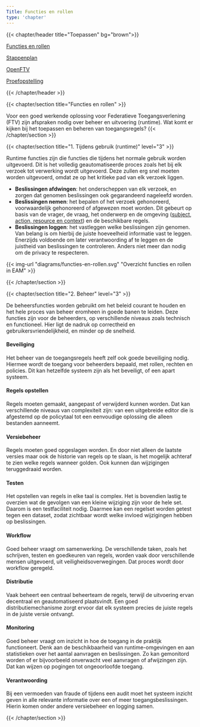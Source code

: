```yaml
---
Title: Functies en rollen
type: 'chapter'
---
```


{{< chapter/header title="Toepassen" bg="brown">}}

<div class="sub-navigation-wrapper">
    <div class="sub-navigation-tab-selected utrecht-paragraph pt-1 sub-navigation-tab">
       <p>
          <a href="../functioneel">Functies en rollen</a> 
       </p>
    </div>
    <div class="utrecht-paragraph pt-1 sub-navigation-tab bg-rhc-color-donkerbruin-50">
       <p>
          <a href="../stappenplan">Stappenplan</a>
       </p>
    </div>
    <div class="utrecht-paragraph pt-1 sub-navigation-tab bg-rhc-color-donkerbruin-50">
       <p>
          <a href="../openftv">OpenFTV</a> 
       </p>
    </div>
    <div class="utrecht-paragraph pt-1 sub-navigation-tab bg-rhc-color-donkerbruin-50">
       <p>
          <a href="../proefopstelling">Proefopstelling</a>
       </p>
    </div>
</div>
{{< /chapter/header >}}

{{< chapter/section title="Functies en rollen" >}}

Voor een goed werkende oplossing voor Federatieve Toegangsverlening (FTV) zijn afspraken nodig over beheer en uitvoering (runtime).
Wat komt er kijken bij het toepassen en beheren van toegangsregels?
{{< /chapter/section >}}

{{< chapter/section title="1. Tijdens gebruik (runtime)" level="3" >}}

Runtime functies zijn die functies die tijdens het normale gebruik worden uitgevoerd. Dit is het volledig geautomatiseerde proces zoals het bij elk verzoek tot verwerking wordt uitgevoerd. Deze zullen erg snel moeten worden uitgevoerd, omdat ze op het kritieke pad van elk verzoek liggen.

- **Beslissingen afdwingen**: het onderscheppen van elk verzoek, en zorgen dat genomen beslissingen ook gegarandeerd nageleefd worden.
- **Beslissingen nemen**: het bepalen of het verzoek gehonoreerd, voorwaardelijk gehonoreerd of afgewezen moet worden. Dit gebeurt op basis van de vrager, de vraag, het onderwerp en de omgeving ([subject, action, resource en context](/ftv/methodiek/standaarden#informatiemodel)) en de beschikbare regels. 
- **Beslissingen loggen**: het vastleggen welke beslissingen zijn genomen. Van belang is om hierbij de juiste hoeveelheid informatie vast te leggen. Enerzijds voldoende om later verantwoording af te leggen en de juistheid van beslissingen te controleren. Anders niet meer dan nodig om de privacy te respecteren.

{{< img-url "diagrams/functies-en-rollen.svg" "Overzicht functies en rollen in EAM" >}}

{{< /chapter/section >}}

{{< chapter/section title="2. Beheer"  level="3" >}}

De beheersfuncties worden gebruikt om het beleid courant te houden en het hele proces van beheer eromheen in goede banen te leiden. Deze functies zijn voor de beheerders, op verschillende niveaus zoals technisch en functioneel. Hier ligt de nadruk op correctheid en gebruikersvriendelijkheid, en minder op de snelheid.

#### Beveiliging

Het beheer van de toegangsregels heeft zelf ook goede beveiliging nodig. Hiermee wordt de toegang voor beheerders bepaald, met rollen, rechten en policies. Dit kan hetzelfde systeem zijn als het beveiligt, of een apart systeem.

#### Regels opstellen

Regels moeten gemaakt, aangepast of verwijderd kunnen worden. Dat kan verschillende niveaus van complexiteit zijn: van een uitgebreide editor die is afgestemd op de policytaal tot een eenvoudige oplossing die alleen bestanden aanneemt.

#### Versiebeheer

Regels moeten goed opgeslagen worden. En door niet alleen de laatste versies maar ook de historie van regels op te slaan, is het mogelijk achteraf te zien welke regels wanneer golden. Ook kunnen dan wijzigingen teruggedraaid worden.

#### Testen

Het opstellen van regels in elke taal is complex. Het is bovendien lastig te overzien wat de gevolgen van een kleine wijziging zijn voor de hele set. Daarom is een testfaciliteit nodig. Daarmee kan een regelset worden getest tegen een dataset, zodat zichtbaar wordt welke invloed wijzigingen hebben op beslissingen.

#### Workflow

Goed beheer vraagt om samenwerking. De verschillende taken, zoals het schrijven, testen en goedkeuren van regels, worden vaak door verschillende mensen uitgevoerd, uit veiligheidsoverwegingen. Dat proces wordt door workflow geregeld.

#### Distributie

Vaak beheert een centraal beheerteam de regels, terwijl de uitvoering ervan decentraal en geautomatiseerd plaatsvindt. Een goed distributiemechanisme zorgt ervoor dat elk systeem precies de juiste regels in de juiste versie ontvangt.

#### Monitoring

Goed beheer vraagt om inzicht in hoe de toegang in de praktijk functioneert. Denk aan de beschikbaarheid van runtime-omgevingen en aan statistieken over het aantal aanvragen en beslissingen. Zo kan gemonitord worden of er bijvoorbeeld onverwacht veel aanvragen of afwijzingen zijn. Dat kan wijzen op pogingen tot ongeoorloofde toegang.

#### Verantwoording

Bij een vermoeden van fraude of tijdens een audit moet het systeem inzicht geven in alle relevante informatie over een of meer toegangsbeslissingen. Hierin komen onder andere versiebeheer en logging samen.

{{< /chapter/section >}}
